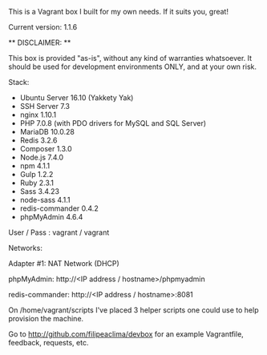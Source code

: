 This is a Vagrant box I built for my own needs. If it suits you, great!

Current version: 1.1.6

** DISCLAIMER: **

This box is provided "as-is", without any kind of warranties whatsoever. It should be used for development environments ONLY, and at your own risk.

Stack:

- Ubuntu Server 16.10 (Yakkety Yak)
- SSH Server 7.3
- nginx 1.10.1
- PHP 7.0.8 (with PDO drivers for MySQL and SQL Server)
- MariaDB 10.0.28
- Redis 3.2.6
- Composer 1.3.0
- Node.js 7.4.0
- npm 4.1.1
- Gulp 1.2.2
- Ruby 2.3.1
- Sass 3.4.23
- node-sass 4.1.1
- redis-commander 0.4.2
- phpMyAdmin 4.6.4

User / Pass : vagrant / vagrant

Networks:

Adapter #1: NAT Network (DHCP)

phpMyAdmin: http://\<IP address / hostname\>/phpmyadmin

redis-commander: http://\<IP address / hostname\>:8081

On /home/vagrant/scripts I've placed 3 helper scripts one could use to help provision the machine.

Go to http://github.com/filipeaclima/devbox for an example Vagrantfile, feedback, requests, etc.
